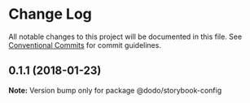 # Change Log

All notable changes to this project will be documented in this file.
See [Conventional Commits](https://conventionalcommits.org) for commit guidelines.

<a name="0.1.1"></a>
## 0.1.1 (2018-01-23)




**Note:** Version bump only for package @dodo/storybook-config
